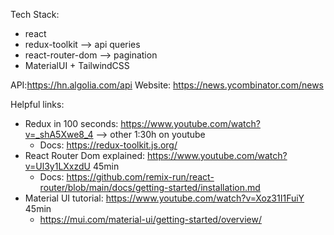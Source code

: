 Tech Stack:
- react
- redux-toolkit --> api queries
- react-router-dom  --> pagination 
- MaterialUI + TailwindCSS


API:https://hn.algolia.com/api
Website: https://news.ycombinator.com/news


Helpful links:
- Redux in 100 seconds: https://www.youtube.com/watch?v=_shA5Xwe8_4 --> other 1:30h on youtube
    - Docs: https://redux-toolkit.js.org/
- React Router Dom explained: https://www.youtube.com/watch?v=Ul3y1LXxzdU 45min
    - Docs: https://github.com/remix-run/react-router/blob/main/docs/getting-started/installation.md
- Material UI tutorial: https://www.youtube.com/watch?v=Xoz31I1FuiY 45min
    - https://mui.com/material-ui/getting-started/overview/
